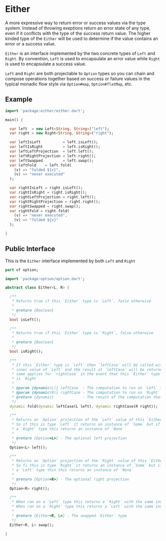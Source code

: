 Either
======

A more expressive way to return error or success values via the type system.
Instead of throwing exeptions return an error state of any type, even if it
conflicts with the type of the success return value. The higher kinded type
of the `Either` will be used to determine if the value contains an error or
a success value.

`Either` is an interface implemented by the two concrete types of `Left`
and `Right`. By convention, `Left` is used to encapsulate an error value
while `Right` is used to encapsulate a success value.

`Left` and `Right` are both projectable to `Option` types so you can chain
and compose operations together based on success or failure values in the
typical monadic flow style via `Option#map`, `Option#flatMap`, etc.

Example
-------
```dart
import 'package:either/either.dart';

main() {

  var left  = new Left<String, String>("left");
  var right = new Right<String, String>("right");

  var leftIsLeft          = left.isLeft();
  var leftIsRight         = left.isRight();
  var leftLeftProjection  = left.left();
  var leftRightProjection = left.right();
  var leftSwapped         = left.swap();
  var leftFold    = left.fold(
    (v) => "folded ${v}",
    (v) => "never executed"
  );

  var rightIsLeft = right.isLeft();
  var rightIsRight = right.isRight();
  var rightLeftProjection = right.left();
  var rightRightProjection = right.right();
  var rightSwapped = right.swap();
  var rightFold = right.fold(
    (v) => "never executed",
    (v) => "folded ${v}"
  );

}
```

Public Interface
----------------
This is the `Either` interface implemented by both `Left` and `Right`
```dart
part of option;

import 'package:option/option.dart';

abstract class Either<L, R> {

  /**
   * Returns true if this `Either` type is `Left`, fasle otherwise
   *
   * @return {Boolean}
   */
  bool isLeft();

  /**
   * Returns true if this `Either` type is `Right`, false otherwise
   *
   * @return {Boolean}
   */
  bool isRight();

  /**
   * If this `Either` type is `Left` then `leftCase` will be called with the
   * inner value of `Left` and the result of `leftCase` will be returned. The
   * same applies for `rightCase` in the event that this `Either` type
   * is `Right`
   *
   * @param {dynamic(L)} leftCase  - The computation to run on `Left` type
   * @param {dynamic(R)} rightCase - The computation to run on `Right` type
   * @return {dynamic}             - The result of the computation that was ran
   */
  dynamic fold(dynamic leftCase(L left), dynamic rightCase(R right));

  /**
   * Returns an `Option` projection of the `Left` value of this `Either` type.
   * So if this is type `Left` it returns an instance of `Some` but if this is
   * a `Right` type this returns an instance of `None`
   *
   * @return {Option<L>} - The optional left projection
   */
  Option<L> left();

  /**
   * Returns an `Option` projection of the `Right` value of this `Either` type.
   * So fi this is type `Right` it returns an instance of `Some` but if this is
   * a `Left` type thin this returns an instance of `None`
   *
   * @return {Option<R>} - The optional right projection
   */
  Option<R> right();

  /**
   * When ran on a `Left` type this returns a `Right` with the same inner value.
   * When ran on a `Right` type this returns a `Left` with the same inner value.
   *
   * @return {Either<R, L>} - The swapped `Either` type
   */
  Either<R, L> swap();

}
```
